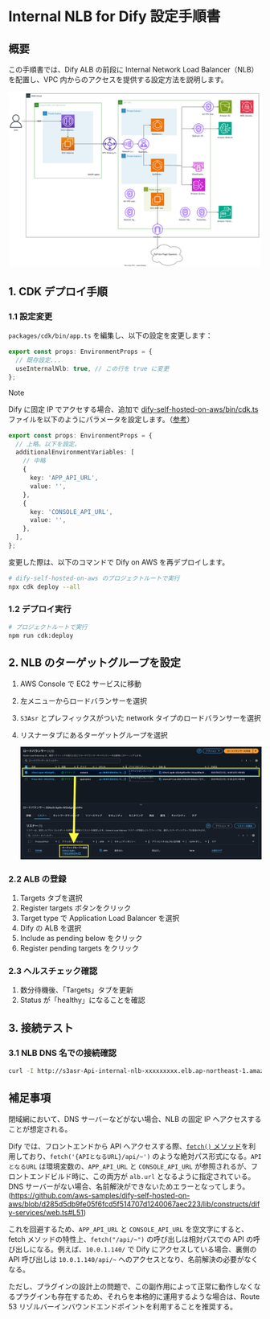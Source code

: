 # Internal NLB for Dify 設定手順書

## 概要

この手順書では、Dify ALB の前段に Internal Network Load Balancer（NLB）を配置し、VPC 内からのアクセスを提供する設定方法を説明します。

![NLB](./img/architecture-nlb.svg)

## 1. CDK デプロイ手順

### 1.1 設定変更

`packages/cdk/bin/app.ts` を編集し、以下の設定を変更します：

```typescript
export const props: EnvironmentProps = {
  // 既存設定...
  useInternalNlb: true, // この行を true に変更
};
```

> [!Note]
> Dify に固定 IP でアクセする場合、追加で [dify-self-hosted-on-aws/bin/cdk.ts](dify-self-hosted-on-aws/bin/cdk.ts) ファイルを以下のようにパラメータを設定します。（[参考](https://legacy-docs.dify.ai/getting-started/install-self-hosted/environments)）
> ```ts
> export const props: EnvironmentProps = {
>   // 上略。以下を設定。
>   additionalEnvironmentVariables: [
>     // 中略
>     {
>       key: 'APP_API_URL',
>       value: '',
>     },
>     {
>       key: 'CONSOLE_API_URL',
>       value: '',
>     },
>   ],
> };
> ```
> 変更した際は、以下のコマンドで Dify on AWS を再デプロイします。
> ```bash
> # dify-self-hosted-on-aws のプロジェクトルートで実行
> npx cdk deploy --all
> ```

### 1.2 デプロイ実行

```bash
# プロジェクトルートで実行
npm run cdk:deploy
```

## 2. NLB のターゲットグループを設定

1. AWS Console で EC2 サービスに移動
2. 左メニューからロードバランサーを選択
3. `S3Asr` とプレフィックスがついた network タイプのロードバランサーを選択
4. リスナータブにあるターゲットグループを選択

    ![nlb](./img/nlb.png)

### 2.2 ALB の登録

1. Targets タブを選択
2. Register targets ボタンをクリック
3. Target type で Application Load Balancer を選択
4. Dify の ALB を選択
5. Include as pending below をクリック
6. Register pending targets をクリック

### 2.3 ヘルスチェック確認

1. 数分待機後、「Targets」タブを更新
2. Status が「healthy」になることを確認

## 3. 接続テスト

### 3.1 NLB DNS 名での接続確認

```bash
curl -I http://s3asr-Api-internal-nlb-xxxxxxxxx.elb.ap-northeast-1.amazonaws.com
```

## 補足事項
閉域網において、DNS サーバーなどがない場合、NLB の固定 IP へアクセスすることが想定される。

Dify では、フロントエンドから API へアクセスする際、[`fetch()` メソッド](https://developer.mozilla.org/ja/docs/Web/API/Fetch_API/Using_Fetch)を利用しており、`fetch('{APIとなるURL}/api/~')` のような絶対パス形式になる。`APIとなるURL` は環境変数の、`APP_API_URL` と `CONSOLE_API_URL` が参照されるが、フロントエンドビルド時に、この両方が `alb.url` となるように指定されている。DNS サーバーがない場合、名前解決ができないためエラーとなってしまう。(https://github.com/aws-samples/dify-self-hosted-on-aws/blob/d285d5db9fe05f6fcd5f514707d1240067aec223/lib/constructs/dify-services/web.ts#L51)

これを回避するため、`APP_API_URL` と `CONSOLE_API_URL` を空文字にすると、fetch メソッドの特性上、`fetch("/api/~")` の呼び出しは相対パスでの API の呼び出しになる。例えば、`10.0.1.140/` で Dify にアクセスしている場合、裏側の API 呼び出しは  `10.0.1.140/api/~` へのアクセスとなり、名前解決の必要がなくなる。

ただし、プラグインの設計上の問題で、この副作用によって正常に動作しなくなるプラグインも存在するため、それらを本格的に運用するような場合は、Route 53 リゾルバーインバウンドエンドポイントを利用することを推奨する。